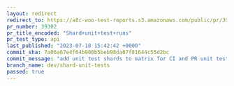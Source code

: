 ```yaml
---
layout: redirect
redirect_to: https://a8c-woo-test-reports.s3.amazonaws.com/public/pr/39302/api/index.html
pr_number: 39302
pr_title_encoded: "Shard+unit+test+runs"
pr_test_type: api
last_published: "2023-07-18 15:42:42 +0000"
commit_sha: 7a06a67e4f64b980b5beb98da67f81644c55d2bc
commit_message: "add unit test shards to matrix for CI and PR unit test workflows"
branch_name: dev/shard-unit-tests
passed: true
---
```

